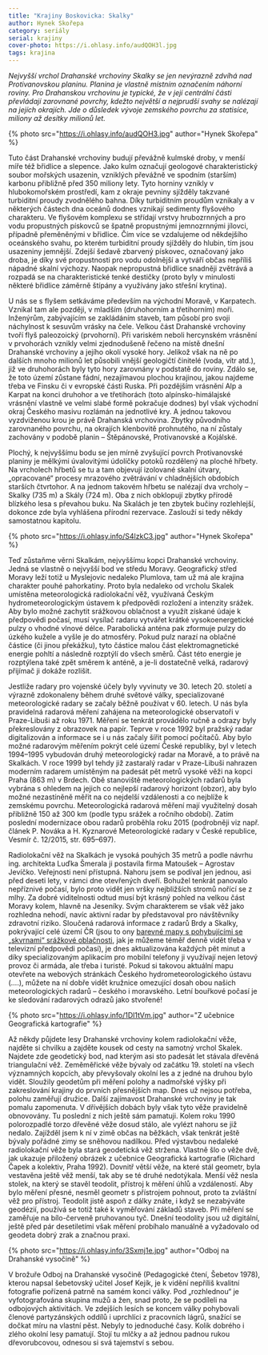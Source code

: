 ```yaml
---
title: "Krajiny Boskovicka: Skalky"
author: Hynek Skořepa
category: seriály
serial: krajiny
cover-photo: https://i.ohlasy.info/audQOH3l.jpg
tags: krajina
---
```


*Nejvyšší vrchol Drahanské vrchoviny Skalky se jen nevýrazně zdvíhá nad Protivanovskou planinu. Planina je vlastně místním označením náhorní roviny. Pro Drahanskou vrchovinu je typické, že v její centrální části převládají zarovnané povrchy, kdežto největší a nejprudší svahy se nalézají na jejích okrajích. Jde o důsledek vývoje zemského povrchu za statisíce, miliony až desítky milionů let.*

{% photo src="https://i.ohlasy.info/audQOH3.jpg" author="Hynek Skořepa" %}

Tuto část Drahanské vrchoviny budují převážně kulmské droby, v menší míře též břidlice a slepence. Jako kulm označují geologové charakteristický soubor mořských usazenin, vzniklých převážně ve spodním (starším) karbonu přibližně před 350 miliony lety. Tyto horniny vznikly v hlubokomořském prostředí, kam z okraje pevniny sjížděly takzvané turbiditní proudy zvodnělého bahna. Díky turbiditním proudům vznikaly a v některých částech dna oceánů dodnes vznikají sedimenty flyšového charakteru. Ve flyšovém komplexu se střídají vrstvy hrubozrnných a pro vodu propustných pískovců se špatně propustnými jemnozrnnými jílovci, případně přeměněnými v břidlice. Čím více se vzdalujeme od někdejšího oceánského svahu, po kterém turbiditní proudy sjížděly do hlubin, tím jsou usazeniny jemnější. Zdejší šedavě zbarvený pískovec, označovaný jako droba, je díky své propustnosti pro vodu odolnější a vytváří občas nepříliš nápadné skalní výchozy. Naopak nepropustná břidlice snadněji zvětrává a rozpadá se na charakteristické tenké destičky (proto byly v minulosti některé břidlice záměrně štípány a využívány jako střešní krytina).

U nás se s flyšem setkáváme především na východní Moravě, v Karpatech. Vznikal tam ale později, v mladším (druhohorním a třetihorním) moři. Inženýrům, zabývajícím se zakládáním staveb, tam působí pro svoji náchylnost k sesuvům vrásky na čele. Velkou část Drahanské vrchoviny tvoří flyš paleozoický (prvohorní). Při variském neboli hercynském vrásnění v prvohorách vznikly velmi zjednodušeně řečeno na místě dnešní Drahanské vrchoviny a jejího okolí vysoké hory. Jelikož však na ně po dalších mnoho milionů let působili vnější geologičtí činitelé (voda, vítr atd.), již ve druhohorách byly tyto hory zarovnány v podstatě do roviny. Zdálo se, že toto území zůstane fádní, nezajímavou plochou krajinou, jakou najdeme třeba ve Finsku či v evropské části Ruska. Při pozdějším vrásnění Alp a Karpat na konci druhohor a ve třetihorách (toto alpínsko-himálajské vrásnění vlastně ve velmi slabé formě pokračuje dodnes) byl však východní okraj Českého masivu rozlámán na jednotlivé kry. A jednou takovou vyzdviženou krou je právě Drahanská vrchovina. Zbytky původního zarovnaného povrchu, na okrajích klenbovitě prohnutého, na ní zůstaly zachovány v podobě planin – Štěpánovské, Protivanovské a Kojálské.

Plochý, k nejvyššímu bodu se jen mírně zvyšující povrch Protivanovské planiny je mělkými úvalovitými údolíčky potoků rozdělený na ploché hřbety. Na vrcholech hřbetů se tu a tam objevují izolované skalní útvary, „opracované“ procesy mrazového zvětrávání v chladnějších obdobích starších čtvrtohor. A na jednom takovém hřbetu se nalézají dva vrcholy – Skalky (735 m) a Skály (724 m). Oba z nich obklopují zbytky přírodě blízkého lesa s převahou buku. Na Skalách je ten zbytek bučiny rozlehlejší, dokonce zde byla vyhlášena přírodní rezervace. Zaslouží si tedy někdy samostatnou kapitolu.

{% photo src="https://i.ohlasy.info/S4lzkC3.jpg" author="Hynek Skořepa" %}

Teď zůstaňme věrni Skalkám, nejvyššímu kopci Drahanské vrchoviny. Jedná se vlastně o nejvyšší bod ve středu Moravy. Geografický střed Moravy leží totiž u Myslejovic nedaleko Plumlova, tam už má ale krajina charakter pouhé pahorkatiny. Proto byla nedaleko od vrcholu Skalek umístěna meteorologická radiolokační věž, využívaná Českým hydrometeorologickým ústavem k předpovědi rozložení a intenzity srážek. Aby bylo možné zachytit srážkovou oblačnost a využít získané údaje k předpovědi počasí, musí vysílač radaru vytvářet krátké vysokoenergetické pulzy o vhodné vlnové délce. Parabolická anténa pak zformuje pulzy do úzkého kužele a vyšle je do atmosféry. Pokud pulz narazí na oblačné částice (či jinou překážku), tyto částice malou část elektromagnetické energie pohltí a následně rozptýlí do všech směrů. Část této energie je rozptýlena také zpět směrem k anténě, a je-li dostatečně velká, radarový přijímač ji dokáže rozlišit.

Jestliže radary pro vojenské účely byly vyvinuty ve 30. letech 20. století a výrazně zdokonaleny během druhé světové války, specializované meteorologické radary se začaly běžně používat v 60. letech. U nás byla pravidelná radarová měření zahájena na meteorologické observatoři v Praze-Libuši až roku 1971. Měření se tenkrát provádělo ručně a odrazy byly překreslovány z obrazovek na papír. Teprve v roce 1992 byl pražský radar digitalizován a informace se i u nás začaly šířit pomocí počítačů. Aby bylo možné radarovým měřením pokrýt celé území České republiky, byl v letech 1994–1995 vybudován druhý meteorologický radar na Moravě, a to právě na Skalkách. V roce 1999 byl tehdy již zastaralý radar v Praze-Libuši nahrazen moderním radarem umístěným na padesát pět metrů vysoké věži na kopci Praha (863 m) v Brdech. Obě stanoviště meteorologických radarů byla vybrána s ohledem na jejich co nejlepší radarový horizont (obzor), aby bylo možné nezastíněně měřit na co nejdelší vzdálenosti a co nejblíže k zemskému povrchu. Meteorologická radarová měření mají využitelný dosah přibližně 150 až 300 km (podle typu srážek a ročního období). Zatím poslední modernizace obou radarů proběhla roku 2015 (podrobněji viz např. článek P. Nováka a H. Kyznarové Meteorologické radary v České republice, Vesmír č. 12/2015, str. 695–697).

Radiolokační věž na Skalkách je vysoká pouhých 35 metrů a podle návrhu ing. architekta Luďka Šmerala ji postavila firma Matoušek – Agrostav Jevíčko. Veřejnosti není přístupná. Nahoru jsem se podíval jen jednou, asi před deseti lety, v rámci dne otevřených dveří. Bohužel tenkrát panovalo nepříznivé počasí, bylo proto vidět jen vršky nejbližších stromů nořící se z mlhy. Za dobré viditelnosti odtud musí být krásný pohled na velkou část Moravy kolem, hlavně na Jeseníky. Svým charakterem se však věž jako rozhledna nehodí, navíc aktivní radar by představoval pro návštěvníky zdravotní riziko. Sloučená radarová informace z radarů Brdy a Skalky, pokrývající celé území ČR (jsou to ony [barevné mapy s pohybujícími se „skvrnami“ srážkové oblačnosti](http://portal.chmi.cz/files/portal/docs/meteo/rad/data_jsradview.html), jak je můžeme téměř denně vidět třeba v televizní předpovědi počasí), je dnes aktualizována každých pět minut a díky specializovaným aplikacím pro mobilní telefony ji využívají nejen letový provoz či armáda, ale třeba i turisté. Pokud si takovou aktuální mapu otevřete na webových stránkách Českého hydrometeorologického ústavu (….), můžete na ní dobře vidět kružnice omezující dosah obou našich meteorologických radarů – českého i moravského. Letní bouřkové počasí je ke sledování radarových odrazů jako stvořené!

{% photo src="https://i.ohlasy.info/1Dl1tVm.jpg" author="Z učebnice Geografická kartografie" %}

Až někdy půjdete lesy Drahanské vrchoviny kolem radiolokační věže, najděte si chvilku a zajděte kousek od cesty na samotný vrchol Skalek. Najdete zde geodetický bod, nad kterým asi sto padesát let stávala dřevěná triangulační věž. Zeměměřické věže bývaly od začátku 19. století na všech významných kopcích, aby převyšovaly okolní les a z jedné na druhou bylo vidět. Sloužily geodetům při měření polohy a nadmořské výšky při zakreslování krajiny do prvních přesnějších map. Dnes už nejsou potřeba, polohu zaměřují družice. Další zajímavost Drahanské vrchoviny je tak pomalu zapomenuta. V dřívějších dobách byly však tyto věže pravidelně obnovovány. Tu poslední z nich ještě sám pamatuji. Kolem roku 1990 polorozpadlé torzo dřevěné věže dosud stálo, ale vylézt nahoru se již nedalo. Zajížděl jsem k ní v zimě občas na běžkách, však tenkrát ještě bývaly pořádné zimy se sněhovou nadílkou. Před výstavbou nedaleké radiolokační věže byla stará geodetická věž stržena. Vlastně šlo o věže dvě, jak ukazuje přiložený obrázek z učebnice Geografická kartografie (Richard Čapek a kolektiv, Praha 1992). Dovnitř větší věže, na které stál geometr, byla vestavěna ještě věž menší, tak aby se té druhé nedotýkala. Menší věž nesla stolek, na který se stavěl teodolit, přístroj k měření úhlů a vzdáleností. Aby bylo měření přesné, nesměl geometr s přístrojem pohnout, proto ta zvláštní věž pro přístroj. Teodolit jistě aspoň z dálky znáte, i když se nezabýváte geodézií, používá se totiž také k vyměřování základů staveb. Při měření se zaměřuje na bílo-červeně pruhovanou tyč. Dnešní teodolity jsou už digitální, ještě před pár desetiletími však měření probíhalo manuálně a vyžadovalo od geodeta dobrý zrak a značnou praxi.

{% photo src="https://i.ohlasy.info/3Sxmj1e.jpg" author="Odboj na Drahanské vysočině" %}

V brožuře Odboj na Drahanské vysočině (Pedagogické čtení, Šebetov 1978), kterou napsal šebetovský učitel Josef Kejík, je k vidění nepříliš kvalitní fotografie pořízená patrně na samém konci války. Pod „rozhlednou“ je vyfotografována skupina mužů a žen, snad proto, že se podíleli na odbojových aktivitách. Ve zdejších lesích se koncem války pohybovali členové partyzánských oddílů i uprchlíci z pracovních lágrů, snažící se dočkat míru na vlastní pěst. Nebyly to jednoduché časy. Kolik dobrého i zlého okolní lesy pamatují. Stojí tu mlčky a až jednou padnou rukou dřevorubcovou, odnesou si svá tajemství s sebou.
